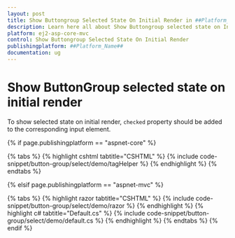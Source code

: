 ```yaml
---
layout: post
title: Show Buttongroup Selected State On Initial Render in ##Platform_Name## Button Group Control | Syncfusion
description: Learn here all about Show Buttongroup selected state on Initial Render in Syncfusion ##Platform_Name## Button Group control of syncfusion and more.
platform: ej2-asp-core-mvc
control: Show Buttongroup Selected State On Initial Render
publishingplatform: ##Platform_Name##
documentation: ug
---
```



# Show ButtonGroup selected state on initial render

To show selected state on initial render, `checked` property should be added to the corresponding input element.


{% if page.publishingplatform == "aspnet-core" %}

{% tabs %}
{% highlight cshtml tabtitle="CSHTML" %}
{% include code-snippet/button-group/select/demo/tagHelper %}
{% endhighlight %}
{% endtabs %}

{% elsif page.publishingplatform == "aspnet-mvc" %}

{% tabs %}
{% highlight razor tabtitle="CSHTML" %}
{% include code-snippet/button-group/select/demo/razor %}
{% endhighlight %}
{% highlight c# tabtitle="Default.cs" %}
{% include code-snippet/button-group/select/demo/default.cs %}
{% endhighlight %}
{% endtabs %}
{% endif %}

